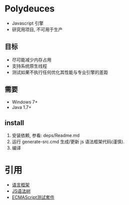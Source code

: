 # Polydeuces 

* Javascript 引擎
* 研究用项目, 不可用于生产

## 目标 

* 尽可能减少内存占用
* 支持系统原生线程
* 测试如果不执行任何优化其性能与专业引擎的差距

## 需要

* Windows 7+
* Java 1.7+


## install

1. 安装依赖, 参看: deps/Readme.md
2. 运行 generate-src.cmd 生成/更新 js 语法框架代码(谨慎).
3. 编译


# 引用

* [语言框架](https://github.com/antlr/antlr4)
* [JS语法树](https://github.com/antlr/grammars-v4/tree/master/javascript)
* [ECMAScript测试套件](https://github.com/tc39/test262)